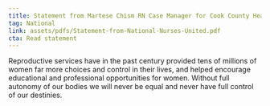 ```yaml
---
title: Statement from Martese Chism RN Case Manager for Cook County Health and an elected member of the Board of National Nurses Organizing Committee
tag: National
link: assets/pdfs/Statement-from-National-Nurses-United.pdf
cta: Read statement
---
```


Reproductive services have in the past century provided tens of millions of women far more choices and control in their lives, and helped encourage educational and professional opportunities for women. Without full autonomy of our bodies we will never be equal and never have full control of our destinies.
